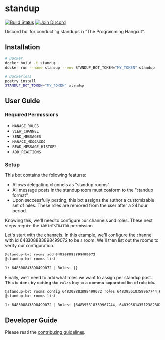 # standup

[![Build Status](https://travis-ci.com/skippi/standup.svg?branch=master)](https://travis-ci.com/skippi/standup)
[![Join Discord](https://img.shields.io/badge/discord-join-7289DA.svg)](https://discord.gg/programming)

Discord bot for conducting standups in "The Programming Hangout".

## Installation

```bash
# Docker
docker build -t standup .
docker run --name standup --env STANDUP_BOT_TOKEN="MY_TOKEN" standup

# Dockerless
poetry install
STANDUP_BOT_TOKEN="MY_TOKEN" standup
```

## User Guide

### Required Permissions

- `MANAGE_ROLES`
- `VIEW_CHANNEL`
- `SEND_MESSAGES`
- `MANAGE_MESSAGES`
- `READ_MESSAGE_HISTORY`
- `ADD_REACTIONS`

### Setup

This bot contains the following features:

- Allows delegating channels as "standup rooms".
- All message posts in the standup room must conform to the "standup format".
- Upon successfully posting, this bot assigns the author a customizable set of roles.
  These roles are removed from the user after a 24 hour period.

Knowing this, we'll need to configure our channels and roles. These next steps
require the `ADMINISTRATOR` permission.

Let's start with the channels. In this example, we'll configure the channel with id
648308883898499072 to be a room. We'll then list out the rooms to verify our
configuration.

```txt
@standup-bot rooms add 648308883898499072
@standup-bot rooms list

1: 648308883898499072 | Roles: {}
```

Finally, we'll need to add what roles we want to assign per standup post.
This is done by setting the `roles` key to a comma separated list of role ids.

```txt
@standup-bot rooms config 648308883898499072 roles 648395618359967744,6483956183512382382
@standup-bot rooms list

1: 648308883898499072 | Roles: {648395618359967744, 6483956183512382382}
```

## Developer Guide

Please read the [contributing guidelines](./CONTRIBUTING.md).
